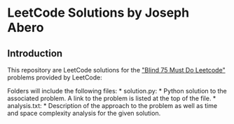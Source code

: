 # LeetCode Solutions by Joseph Abero

## Introduction
This repository are LeetCode solutions for the ["Blind 75 Must Do Leetcode"](https://leetcode.com/list/xi4ci4ig/) problems provided by LeetCode:

Folders will include the following files:
	* solution.py: 
		* Python solution to the associated problem. A link to the problem is listed at the top of the file.
	* analysis.txt:
		* Description of the approach to the problem as well as time and space complexity analysis for the given solution.